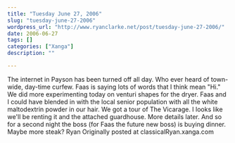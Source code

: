 ```yaml
---
title: "Tuesday June 27, 2006"
slug: "tuesday-june-27-2006"
wordpress_url: "http://www.ryanclarke.net/post/tuesday-june-27-2006/"
date: 2006-06-27
tags: []
categories: ["Xanga"]
description: ""

---
```


The internet in Payson has been turned off all day. Who ever heard of town-wide, day-time curfew.
Faas is saying lots of words that I think mean "Hi."
We did more experimenting today on venturi shapes for the dryer. Faas and I could have blended in with the local senior population with all the white maltodextrin powder in our hair.
We got a tour of The Vicarage. I looks like we'll be renting it and the attached guardhouse. More details later.
And so for a second night the boss (for Faas the future new boss) is buying dinner. Maybe more steak?
Ryan
Originally posted at classicalRyan.xanga.com
